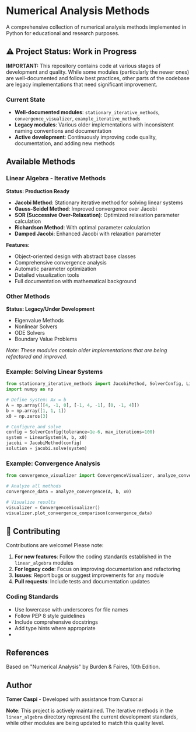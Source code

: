 # Numerical Analysis Methods

A comprehensive collection of numerical analysis methods implemented in Python for educational and research purposes.

## ⚠️ Project Status: Work in Progress

**IMPORTANT:** This repository contains code at various stages of development and quality. While some modules (particularly the newer ones) are well-documented and follow best practices, other parts of the codebase are legacy implementations that need significant improvement.

### Current State
- **Well-documented modules**: `stationary_iterative_methods`, `convergence_visualizer`, `example_iterative_methods`
- **Legacy modules**: Various older implementations with inconsistent naming conventions and documentation
- **Active development**: Continuously improving code quality, documentation, and adding new methods

## Available Methods

### Linear Algebra - Iterative Methods
**Status: Production Ready**
- **Jacobi Method**: Stationary iterative method for solving linear systems
- **Gauss-Seidel Method**: Improved convergence over Jacobi
- **SOR (Successive Over-Relaxation)**: Optimized relaxation parameter calculation
- **Richardson Method**: With optimal parameter calculation
- **Damped Jacobi**: Enhanced Jacobi with relaxation parameter

**Features:**
- Object-oriented design with abstract base classes
- Comprehensive convergence analysis
- Automatic parameter optimization
- Detailed visualization tools
- Full documentation with mathematical background

### Other Methods
**Status: Legacy/Under Development**
- Eigenvalue Methods  
- Nonlinear Solvers
- ODE Solvers
- Boundary Value Problems

*Note: These modules contain older implementations that are being refactored and improved.*

### Example: Solving Linear Systems
```python
from stationary_iterative_methods import JacobiMethod, SolverConfig, LinearSystem
import numpy as np

# Define system: Ax = b
A = np.array([[4, -1, 0], [-1, 4, -1], [0, -1, 4]])
b = np.array([1, 1, 1])
x0 = np.zeros(3)

# Configure and solve
config = SolverConfig(tolerance=1e-6, max_iterations=100)
system = LinearSystem(A, b, x0)
jacobi = JacobiMethod(config)
solution = jacobi.solve(system)
```

### Example: Convergence Analysis
```python
from convergence_visualizer import ConvergenceVisualizer, analyze_convergence

# Analyze all methods
convergence_data = analyze_convergence(A, b, x0)

# Visualize results
visualizer = ConvergenceVisualizer()
visualizer.plot_convergence_comparison(convergence_data)
```

## 🤝 Contributing

Contributions are welcome! Please note:

1. **For new features**: Follow the coding standards established in the `linear_algebra` modules
2. **For legacy code**: Focus on improving documentation and refactoring
3. **Issues**: Report bugs or suggest improvements for any module
4. **Pull requests**: Include tests and documentation updates

### Coding Standards
- Use lowercase with underscores for file names
- Follow PEP 8 style guidelines
- Include comprehensive docstrings
- Add type hints where appropriate
- 
## References

Based on "Numerical Analysis" by Burden & Faires, 10th Edition.

## Author

**Tomer Caspi** - Developed with assistance from Cursor.ai

**Note**: This project is actively maintained. The iterative methods in the `linear_algebra` directory represent the current development standards, while other modules are being updated to match this quality level.
